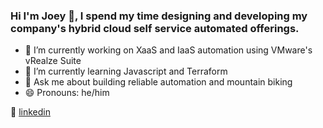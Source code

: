 ### Hi I'm Joey 👋, I spend my time designing and developing my company's hybrid cloud self service automated offerings.


- 🔭 I’m currently working on XaaS and IaaS automation using VMware's vRealze Suite
- 🌱 I’m currently learning Javascript and Terraform
- 💬 Ask me about building reliable automation and mountain biking
- 😄 Pronouns: he/him


👔 [linkedin][linkedin]


[linkedin]: https://linkedin.com/in/joeykleinsorge

